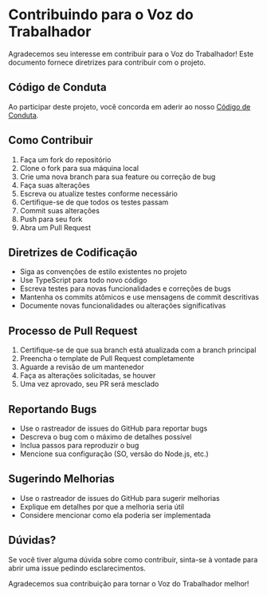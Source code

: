 # Contribuindo para o Voz do Trabalhador

Agradecemos seu interesse em contribuir para o Voz do Trabalhador! Este documento fornece diretrizes para contribuir com o projeto.

## Código de Conduta

Ao participar deste projeto, você concorda em aderir ao nosso [Código de Conduta](CODE_OF_CONDUCT.md).

## Como Contribuir

1. Faça um fork do repositório
2. Clone o fork para sua máquina local
3. Crie uma nova branch para sua feature ou correção de bug
4. Faça suas alterações
5. Escreva ou atualize testes conforme necessário
6. Certifique-se de que todos os testes passam
7. Commit suas alterações
8. Push para seu fork
9. Abra um Pull Request

## Diretrizes de Codificação

- Siga as convenções de estilo existentes no projeto
- Use TypeScript para todo novo código
- Escreva testes para novas funcionalidades e correções de bugs
- Mantenha os commits atômicos e use mensagens de commit descritivas
- Documente novas funcionalidades ou alterações significativas

## Processo de Pull Request

1. Certifique-se de que sua branch está atualizada com a branch principal
2. Preencha o template de Pull Request completamente
3. Aguarde a revisão de um mantenedor
4. Faça as alterações solicitadas, se houver
5. Uma vez aprovado, seu PR será mesclado

## Reportando Bugs

- Use o rastreador de issues do GitHub para reportar bugs
- Descreva o bug com o máximo de detalhes possível
- Inclua passos para reproduzir o bug
- Mencione sua configuração (SO, versão do Node.js, etc.)

## Sugerindo Melhorias

- Use o rastreador de issues do GitHub para sugerir melhorias
- Explique em detalhes por que a melhoria seria útil
- Considere mencionar como ela poderia ser implementada

## Dúvidas?

Se você tiver alguma dúvida sobre como contribuir, sinta-se à vontade para abrir uma issue pedindo esclarecimentos.

Agradecemos sua contribuição para tornar o Voz do Trabalhador melhor!


